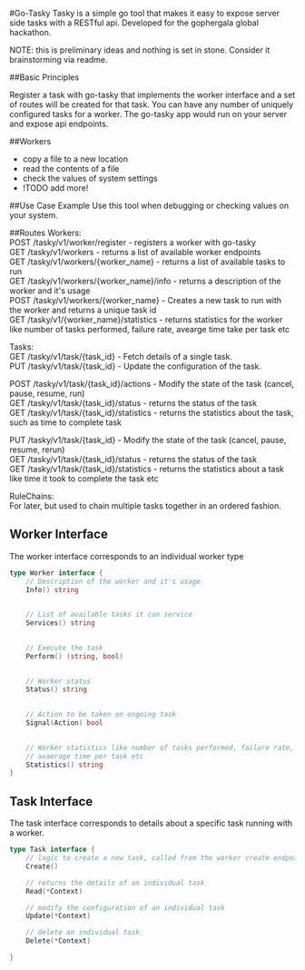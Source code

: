 #Go-Tasky
Tasky is a simple go tool that makes it easy to expose server side tasks with a RESTful api. Developed for the gophergala global hackathon. 

NOTE: this is preliminary ideas and nothing is set in stone. Consider it brainstorming via readme.

##Basic Principles

Register a task with go-tasky that implements the worker interface and a set of routes will be created for that task. You can have any number of uniquely configured tasks for a worker. The go-tasky app would run on your server and expose api endpoints.  

##Workers
- copy a file to a new location  
- read the contents of a file  
- check the values of system settings 
- !TODO add more!  

##Use Case Example
Use this tool when debugging or checking values on your system.

##Routes
Workers:  
POST /tasky/v1/worker/register - registers a worker with go-tasky   
GET /tasky/v1/workers - returns a list of available worker endpoints   
GET /tasky/v1/workers/{worker_name} - returns a list of available tasks to run  
GET /tasky/v1/workers/{worker_name}/info - returns a description of the worker and it's usage   
POST /tasky/v1/workers/{worker_name} - Creates a new task to run with the worker and returns a unique task id  
GET /tasky/v1/{worker_name}/statistics - returns statistics for the worker like number of tasks performed, failure rate, avearge time take per task etc

Tasks:  
GET /tasky/v1/task/{task_id} - Fetch details of a single task.  
PUT /tasky/v1/task/{task_id} - Update the configuration of the task.  

POST /tasky/v1/task/{task_id}/actions - Modify the state of the task (cancel, pause, resume, run)  
GET /tasky/v1/task/{task_id}/status - returns the status of the task  
GET /tasky/v1/task/{task_id}/statistics - returns the statistics about the task, such as time to complete task  


PUT /tasky/v1/task/{task_id} - Modify the state of the task (cancel, pause, resume, rerun)   
GET /tasky/v1/task/{task_id}/status - returns the status of the task   
GET /tasky/v1/task/{task_id}/statistics - returns the statistics about a task like time it took to complete the task etc   

RuleChains:  
For later, but used to chain multiple tasks together in an ordered fashion.  

## Worker Interface
The worker interface corresponds to an individual worker type
```go
type Worker interface {
    // Description of the worker and it's usage
	Info() string
    

	// List of available tasks it can service
	Services() string
    

	// Execute the task
	Perform() (string, bool)
    

	// Worker status
	Status() string
    

	// Action to be taken on ongoing task
	Signal(Action) bool
    

	// Worker statistics like number of tasks performed, failure rate,
	// avaerage time per task etc
	Statistics() string
}
```


## Task Interface
The task interface corresponds to details about a specific task running with a worker.  
```go
type Task interface {
    // logic to create a new task, called from the worker create endpoint
    Create()

    // returns the details of an individual task 
    Read(*Context)

    // modify the configuration of an individual task
    Update(*Context)

    // delete an individual task
    Delete(*Context)

}

```
